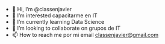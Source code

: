   - 👋 Hi, I’m @classenjavier  
- 👀 I’m interested  capacitarme en IT
- 🌱 I’m currently learning  Data Science
- 💞️ I’m looking to collaborate on  grupos de IT     
- 📫 How to reach me  por mi email classenjavier@gmail.com 

<!---
classenjavier/classenjavier is a ✨ special ✨ repository because its `README.md` (this file) appears on your GitHub profile.
You can click the Preview link to take a look at your changes.
--->
